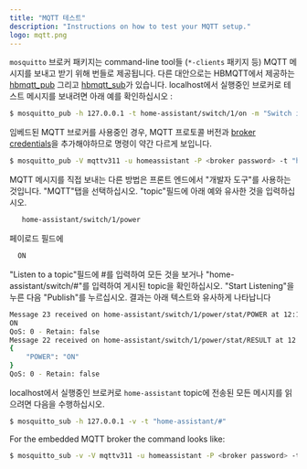 ```yaml
---
title: "MQTT 테스트"
description: "Instructions on how to test your MQTT setup."
logo: mqtt.png
---
```


`mosquitto` 브로커 패키지는 command-line tool들 (`*-clients` 패키지 등) MQTT 메시지를 보내고 받기 위해 번들로 제공됩니다. 다른 대안으로는 HBMQTT에서 제공하는 [hbmqtt_pub](http://hbmqtt.readthedocs.org/en/latest/references/hbmqtt_pub.html) 그리고 [hbmqtt_sub](http://hbmqtt.readthedocs.org/en/latest/references/hbmqtt_sub.html)가 있습니다. localhost에서 실행중인 브로커로 테스트 메시지를 보내려면 아래 예를 확인하십시오 : 

```bash
$ mosquitto_pub -h 127.0.0.1 -t home-assistant/switch/1/on -m "Switch is ON"
```

임베드된 MQTT 브로커를 사용중인 경우, MQTT 프로토콜 버전과 [broker credentials](/docs/mqtt/broker#embedded-broker)을 추가해야하므로 명령이 약간 다르게 보입니다.

```bash
$ mosquitto_pub -V mqttv311 -u homeassistant -P <broker password> -t "hello" -m world
```

MQTT 메시지를 직접 보내는 다른 방법은 프론트 엔드에서 "개발자 도구"를 사용하는 것입니다. "MQTT"탭을 선택하십시오. "topic"필드에 아래 예와 유사한 것을 입력하십시오.

```bash
   home-assistant/switch/1/power
 ```
페이로드 필드에
 ```bash
   ON
```
"Listen to a topic"필드에 #를 입력하여 모든 것을 보거나 "home-assistant/switch/#"를 입력하여 게시된 topic을 확인하십시오. "Start Listening"을 누른 다음 "Publish"를 누르십시오. 결과는 아래 텍스트와 유사하게 나타납니다

```bash
Message 23 received on home-assistant/switch/1/power/stat/POWER at 12:16 PM:
ON
QoS: 0 - Retain: false
Message 22 received on home-assistant/switch/1/power/stat/RESULT at 12:16 PM:
{
    "POWER": "ON"
}
QoS: 0 - Retain: false
```

localhost에서 실행중인 브로커로 `home-assistant` topic에 전송된 모든 메시지를 읽으려면 다음을 수행하십시오.

```bash
$ mosquitto_sub -h 127.0.0.1 -v -t "home-assistant/#"
```

For the embedded MQTT broker the command looks like:

```bash
$ mosquitto_sub -v -V mqttv311 -u homeassistant -P <broker password> -t "#"
```

